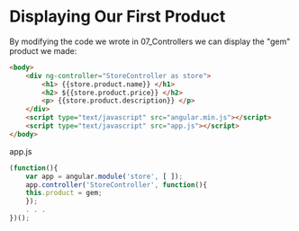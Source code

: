 # Displaying Our First Product

By modifying the code we wrote in 07_Controllers we can display the "gem" product we made:

```html
<body>
	<div ng-controller="StoreController as store">
		<h1> {{store.product.name}} </h1>
		<h2> ${{store.product.price}} </h2>
		<p> {{store.product.description}} </p>
	</div>
	<script type="text/javascript" src="angular.min.js"></script>
	<script type="text/javascript" src="app.js"></script>
</body>
```

app.js

```js
(function(){
	var app = angular.module('store', [ ]);
	app.controller('StoreController', function(){
	this.product = gem;
	});
	. . .
})();
```
